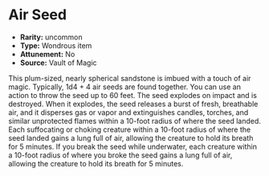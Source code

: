 
# Air Seed

* **Rarity:** uncommon
* **Type:** Wondrous item
* **Attunement:** No
* **Source:** Vault of Magic


This plum-sized, nearly spherical sandstone is imbued with a touch of air magic. Typically, 1d4 + 4 air seeds are found together. You can use an action to throw the seed up to 60 feet. The seed explodes on impact and is destroyed. When it explodes, the seed releases a burst of fresh, breathable air, and it disperses gas or vapor and extinguishes candles, torches, and similar unprotected flames within a 10-foot radius of where the seed landed. Each suffocating or choking creature within a 10-foot radius of where the seed landed gains a lung full of air, allowing the creature to hold its breath for 5 minutes. If you break the seed while underwater, each creature within a 10-foot radius of where you broke the seed gains a lung full of air, allowing the creature to hold its breath for 5 minutes.
